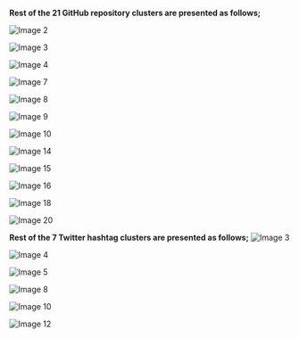 







**Rest of the 21 GitHub repository clusters are presented as follows;**

![Image 2](https://thewebanonymous.github.io/images/2.png)

![Image 3](https://thewebanonymous.github.io/images/3.png)

![Image 4](https://thewebanonymous.github.io/images/4.png)

![Image 7](https://thewebanonymous.github.io/images/7.png)

![Image 8](https://thewebanonymous.github.io/images/8.png)

![Image 9](https://thewebanonymous.github.io/images/9.png)

![Image 10](https://thewebanonymous.github.io/images/10.png)

![Image 14](https://thewebanonymous.github.io/images/14.png)

![Image 15](https://thewebanonymous.github.io/images/15.png)

![Image 16](https://thewebanonymous.github.io/images/16.png)

![Image 18](https://thewebanonymous.github.io/images/18.png)

![Image 20](https://thewebanonymous.github.io/images/20.png)



**Rest of the 7 Twitter hashtag clusters are presented as follows;**
![Image 3](https://thewebanonymous.github.io/images/twitter_3.png)

![Image 4](https://thewebanonymous.github.io/images/twitter_4.png)

![Image 5](https://thewebanonymous.github.io/images/twitter_5.png)

![Image 8](https://thewebanonymous.github.io/images/twitter_8.png)

![Image 10](https://thewebanonymous.github.io/images/twitter_10.png)

![Image 12](https://thewebanonymous.github.io/images/twitter_12.png)
